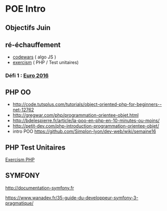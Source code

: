 # POE Intro

## Objectifs Juin

## ré-échauffement

- <a href="https://www.codewars.com/" target="_blank">codewars</a> ( algo JS )
- <a href="http://exercism.io/languages/php" target="_blank">exercism</a> ( PHP / Test unitaires)

### Défi 1 : <a href="exercices/euro2016/README.md" target="_blank">Euro 2016</a>

## PHP OO
- http://code.tutsplus.com/tutorials/object-oriented-php-for-beginners--net-12762
- http://gregwar.com/php/programmation-orientee-objet.html
- http://bdelespierre.fr/article/la-poo-en-php-en-10-minutes-ou-moins/
- http://petit-dev.com/php-introduction-programmation-orientee-objet/
- intro POO https://github.com/Simplon-lyon/dev-web/wiki/semaine16



## PHP Test Unitaires

<a href="http://exercism.io/languages/php" target="_blank">Exercism PHP</a>

## SYMFONY
http://documentation-symfony.fr

https://www.wanadev.fr/35-guide-du-developpeur-symfony-3-pragmatique/